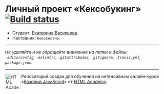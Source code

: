 # Личный проект «Кексобукинг» [![Build status][travis-image]][travis-url]

* Студент: [Екатерина Васильева](https://up.htmlacademy.ru/javascript/10/user/240458).
* Наставник: `Неизвестно`.

---

_Не удаляйте и не обращайте внимание на папки и файлы:_<br>
_`.editorconfig`, `.eslintrc`, `.gitattributes`, `.gitignore`, `.travis.yml`, `package.json`._

---

<a href="https://htmlacademy.ru/intensive/javascript"><img align="left" width="50" height="50" title="HTML Academy" src="https://up.htmlacademy.ru/static/img/intensive/javascript/logo-for-github.svg"></a>

Репозиторий создан для обучения на интенсивном онлайн‑курсе «[Базовый JavaScript](https://htmlacademy.ru/intensive/javascript)» от [HTML Academy](https://htmlacademy.ru).

[travis-image]: https://travis-ci.org/htmlacademy-javascript/240458-keksobooking.svg?branch=master
[travis-url]: https://travis-ci.org/htmlacademy-javascript/240458-keksobooking
